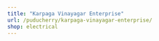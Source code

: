 ```yaml
---
title: "Karpaga Vinayagar Enterprise"
url: /puducherry/karpaga-vinayagar-enterprise/
shop: electrical
---
```

